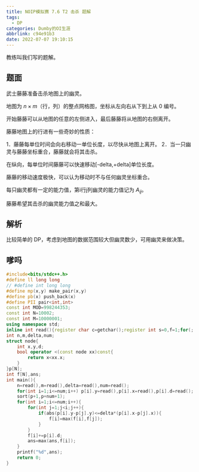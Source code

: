 ```yaml
---
title: NOIP模拟赛 7.6 T2 击杀 题解
tags:
  - DP
categories: Dumby的OI生涯
abbrlink: c94e91b3
date: 2022-07-07 19:10:15
---
```


教练叫我们写的题解。

<!--more-->

## 题面

武士藤藤准备击杀地图上的幽灵。

地图为 $n \times m$（行，列）的整点网格图，坐标从左向右从下到上从 $0$ 编号。

开始藤藤可以从地图的任意的左侧进入，最后藤藤将从地图的右侧离开。

藤藤地图上的行进有一些奇妙的性质：

1．藤藤每单位时间会向右移动一单位长度，以尽快从地图上离开。
2．当一只幽灵与藤藤坐标重合，藤藤就会将其击杀。

在纵向，每单位时间藤藤可以快速移动[-delta,+delta]单位长度。

藤藤的移动速度极快，可以认为移动时不与任何幽灵坐标重合。

每只幽灵都有一定的能力值，第i行j列幽灵的能力值记为 $A_{i j}$。

藤藤希望其击杀的幽灵能力值之和最大。

## 解析

比较简单的 DP，考虑到地图的数据范围较大但幽灵数少，可用幽灵来做决策。

## 嗲吗
```cpp
#include<bits/stdc++.h>
#define ll long long
// #define int long long
#define mp(x,y) make_pair(x,y)
#define pb(x) push_back(x)
#define PII pair<int,int>
const int MOD=998244353;
const int N=10002;
const int M=10000001;
using namespace std;
inline int read(){register char c=getchar();register int s=0,f=1;for(;!isdigit(c);c=getchar())if(c=='-')f=-1;for(;isdigit(c);c=getchar())s=(s<<3)+(s<<1)+c-'0';return s*f;}
int n,m,delta,num;
struct node{
	int x,y,d;
	bool operator <(const node xx)const{
		return x<xx.x;
	}
}p[N];
int f[N],ans;
int main(){
	n=read(),m=read(),delta=read(),num=read();
	for(int i=1;i<=num;i++) p[i].y=read(),p[i].x=read(),p[i].d=read();
	sort(p+1,p+num+1);
	for(int i=1;i<=num;i++){
		for(int j=1;j<i;j++){
			if(abs(p[i].y-p[j].y)<=delta*(p[i].x-p[j].x)){
				f[i]=max(f[i],f[j]);
			}
		}
		f[i]+=p[i].d;
		ans=max(ans,f[i]);
	}
	printf("%d",ans);
	return 0;
}
```